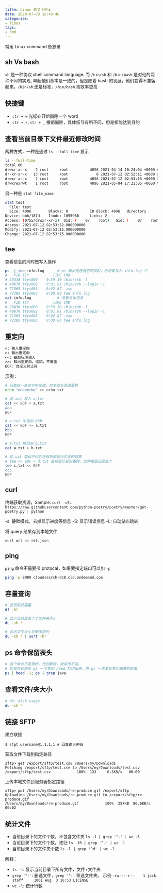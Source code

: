 ```yaml
---
title: Linux 命令小贴士
date: 2020-07-08 18:49:48
categories:
- linux
tags:
- cmd
---
```


常用 Linux command 备忘录

## sh Vs bash

`sh` 是一种协议 shell command language. 而 `/bin/sh` 和 `/bin/bash` 是对他的两种不同的实现, 早起他们基本是一致的，但是随着 bash 的发展，他们变得不兼容起来。`/bin/sh` 还是标准，`/bin/bash` 则效率更高

## 快捷键

* `ctr + w` 光标处开始删除一个 word
* `ctr + /`, `ctr + _` 撤销删除，具体细节有所不同，但是都能达到目的

## 查看当前目录下文件最近修改时间

两种方式，一种是通过 `ls --full-time` 显示

```sh
ls --full-time
total 60
drwxr-xr-x    2 root     root          4096 2021-04-14 10:24:04 +0000 srv
dr-xr-xr-x   13 root     root             0 2021-07-12 02:52:11 +0000 sys
drwxr-xr-x    2 root     root          4096 2021-07-12 02:53:15 +0000 test
drwxrwxrwt    1 root     root          4096 2021-05-04 17:21:05 +0000 tmp
```

另一种是 `stat file_name`

```sh
stat test
  File: test
  Size: 4096      	Blocks: 8          IO Block: 4096   directory
Device: bbh/187d	Inode: 1055968     Links: 2
Access: (0755/drwxr-xr-x)  Uid: (    0/    root)   Gid: (    0/    root)
Access: 2021-07-12 02:53:32.000000000
Modify: 2021-07-12 02:53:15.000000000
Change: 2021-07-12 02:53:15.000000000
```

## tee

查看信息的同时做写入操作

```sh
ps  | tee info.log      # ps 输出进程信息的同时，将结果导入 info.log 中
#   PID TTY           TIME CMD
# 23438 ttys000    0:59.10 /bin/zsh -l
# 48670 ttys002    0:01.91 /bin/zsh --login -i
# 71565 ttys003    0:02.87 -zsh
# 72395 ttys003    0:00.00 tee info.log
cat info.log            # 查看文本信息
#   PID TTY           TIME CMD
# 23438 ttys000    0:59.10 /bin/zsh -l
# 48670 ttys002    0:01.91 /bin/zsh --login -i
# 71565 ttys003    0:02.87 -zsh
# 72395 ttys003    0:00.00 tee info.log
```

## 重定向

```txt
<: 输入重定向
>: 输出重定向
<<: 截取标准输入
>>: 输出重定向，追加，不覆盖
EOF: 自定义终止符
```

示例：

```bash
# 只能在一条命令中完成，文本过长会很累赘
echo "eeeeecho" >> echo.txt

# 将 aaa 写入 a.txt
cat << EOF > a.txt
aaa
EOF

# a.txt 中追加 bbb
cat << EOF >> a.txt
bbb
EOF

# a.txt 拷贝到 b.txt
cat a.txt > b.txt

# 和 cat 类似不过它还有附带显示内容的效果
# tee << EOF > d.txt 会将显示部分吞掉，文件倒是还是生产
tee c.txt << EOF
ccc
EOF
```

## curl

终端获取资源，Sample: `curl -sSL https://raw.githubusercontent.com/python-poetry/poetry/master/get-poetry.py | python`

-s: 静默模式，去掉显示进度等信息
-S: 显示错误信息
-L: 自动站点跳转

将 query 结果存到本地文件

```bash
curl url >> ret.json
```

## ping

`ping` 命令不需要带 protocal，如果要指定端口可以加 `-p`

```bash
ping -p 8089 cloudsearch-dc8.cld.ondemand.com
```

## 容量查询

```bash
# 显示系统容量
df -hl

# 显示当前目录下个文件夹大小
du -sh *

# 显示文件大小并倒序排列
du -sh * | sort -hr
```

## ps 命令保留表头

```bash
# 这个命令不是很好，比较繁琐，效率也不高。
# 实现方式是先 ps 一下拿到 head 打印出来，再 ps 一次拿到我们想要的结果
ps | head -1; ps | grep java
```
## 查看文件/夹大小

```bash
# du: disk usage
du -sh *
```

## 链接 SFTP

建立联接

```shell
$ sfpt username@1.1.1.1 # 回车输入密码
```

获取文件下载到指定路径

```shell
sftp> get /export/sftp/test.csv /Users/my/Downloads
Fetching /export/sftp/test.csv to /Users/my/Downloads/test.csv
/export/sftp/test.csv            100%  133     0.3KB/s   00:00
```

上传本地文件到服务器指定路径

```shell
sftp> put /Users/my/Downloads/re-produce.gif /export/sftp
Uploading /Users/my/Downloads/re-produce.gif to /export/sftp/re-produce.gif
/Users/my/Downloads/re-produce.gif            100%  257KB  86.6KB/s   00:02
```

## 统计文件

* 当前目录下的文件个数，不包含文件夹 `ls -l | grep '^-' | wc -l`
* 当前目录下的文件个数，递归 `ls -lR | grep '^-' | wc -l`
* 当前目录下的文件夹个数 `ls -l | grep '^d' | wc -l`

解释：

* `ls -l`: 显示当前目录下所有文件，文件+文件夹
* `grep '^-'`: 删选文件，`grep '^-'` 筛选文件夹。 示例 `-rw-r--r--    1 jack  staff     1061 Aug  3 16:53 LICENSE`
* `wc -l`: 统计行数
